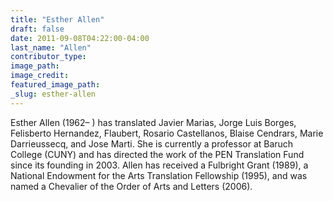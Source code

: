 ```yaml
---
title: "Esther Allen"
draft: false
date: 2011-09-08T04:22:00-04:00
last_name: "Allen"
contributor_type:
image_path:
image_credit:
featured_image_path:
_slug: esther-allen
---
```


Esther Allen (1962– ) has translated Javier Marias, Jorge Luis Borges, Felisberto Hernandez, Flaubert, Rosario Castellanos, Blaise Cendrars, Marie Darrieussecq, and Jose Marti. She is currently a professor at Baruch College (CUNY) and has directed the work of the PEN Translation Fund since its founding in 2003. Allen has received a Fulbright Grant (1989), a National Endowment for the Arts Translation Fellowship (1995), and was named a Chevalier of the Order of Arts and Letters (2006).


